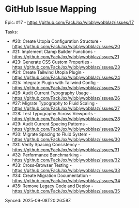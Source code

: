 # GitHub Issue Mapping

Epic: #17 - https://github.com/FackJox/wibblywobblaz/issues/17

Tasks:
- #20: Create Utopia Configuration Structure - https://github.com/FackJox/wibblywobblaz/issues/20
- #21: Implement Clamp Builder Functions - https://github.com/FackJox/wibblywobblaz/issues/21
- #23: Generate CSS Custom Properties - https://github.com/FackJox/wibblywobblaz/issues/23
- #24: Create Tailwind Utopia Plugin - https://github.com/FackJox/wibblywobblaz/issues/24
- #25: Integrate Plugin with Tailwind Config - https://github.com/FackJox/wibblywobblaz/issues/25
- #26: Audit Current Typography Usage - https://github.com/FackJox/wibblywobblaz/issues/26
- #27: Migrate Typography to Fluid Scaling - https://github.com/FackJox/wibblywobblaz/issues/27
- #28: Test Typography Across Viewports - https://github.com/FackJox/wibblywobblaz/issues/28
- #29: Audit Current Spacing Patterns - https://github.com/FackJox/wibblywobblaz/issues/29
- #30: Migrate Spacing to Fluid System - https://github.com/FackJox/wibblywobblaz/issues/30
- #31: Verify Spacing Consistency - https://github.com/FackJox/wibblywobblaz/issues/31
- #32: Performance Benchmarking - https://github.com/FackJox/wibblywobblaz/issues/32
- #33: Cross-Browser Testing - https://github.com/FackJox/wibblywobblaz/issues/33
- #34: Create Migration Documentation - https://github.com/FackJox/wibblywobblaz/issues/34
- #35: Remove Legacy Code and Deploy - https://github.com/FackJox/wibblywobblaz/issues/35

Synced: 2025-09-08T20:26:58Z